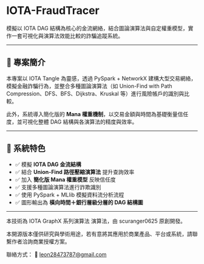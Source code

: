 # IOTA-FraudTracer

模擬以 IOTA DAG 結構為核心的金流網絡，結合圖論演算法與自定權重模型，實作一套可視化與演算法效能比較的詐騙追蹤系統。

---

## 📌 專案簡介

本專案以 IOTA Tangle 為靈感，透過 PySpark + NetworkX 建構大型交易網絡，模擬金融詐騙行為，並整合多種圖論演算法（如 Union-Find with Path Compression、DFS、BFS、Dijkstra、Kruskal 等）進行風險帳戶的識別與比較。

此外，系統導入簡化版的 **Mana 權重機制**，以交易金額與時間為基礎衡量信任度，並可視化整體 DAG 結構與各演算法的精度與效率。

---

## 🧠 系統特色

- ✅ 模擬 **IOTA DAG 金流結構**
- ✅ 結合 **Union-Find 路徑壓縮演算法** 提升查詢效率
- ✅ 加入 **簡化版 Mana 權重模型** 反映信任度
- ✅ 支援多種圖論演算法進行詐欺識別
- ✅ 使用 PySpark + MLlib 模擬資料流分析流程
- ✅ 圖形輸出為 **橫向時間＋銀行層級分層的 DAG 結構圖**

---
本技術為 IOTA GraphX 系列演算法 演算法，由 scuranger0625 原創開發。

本開源版本僅供研究與學術用途，若有意將其應用於商業產品、平台或系統，請聯繫作者洽詢商業授權方案。

聯絡方式：
📧 leon28473787@gmail.com
